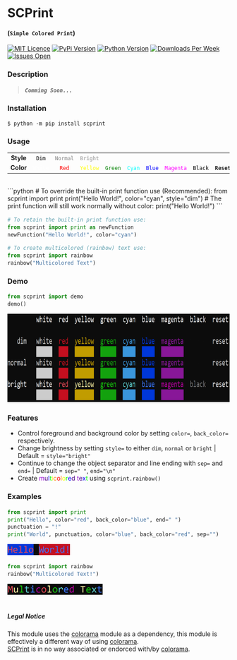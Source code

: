 # **SCPrint**
#### (`Simple Colored Print`)

[![MIT Licence](https://img.shields.io/github/license/DanGill/scprint)](https://github.com/DanGill/scprint/blob/master/LICENSE) [![PyPi Version](https://img.shields.io/pypi/v/scprint)](https://pypi.org/project/scprint/) [![Python Version](https://img.shields.io/pypi/pyversions/scprint)](https://pypi.org/project/scprint/) [![Downloads Per Week](https://img.shields.io/pypi/dw/scprint)](https://pypi.org/project/scprint/) [![Issues Open](https://img.shields.io/github/issues/DanGill/scprint)](https://github.com/DanGill/scprint/issues)




### Description
> ***`Comming Soon...`***

### Installation
```
$ python -m pip install scprint
```

### Usage

<table align="center" style="background-color: rgba(0, 0, 0, 0);">
    <tr>
        <td align="center"><b>Style</b></td>
        <td align="center" style="color:#000000"><code>Dim</code></td>
        <td align="center" style="color:#808080"><code>Normal</code></td>
        <td align="center" style="color:#b3b3b3"><b><code>Bright</code></b></td>
        <td />
        <td />
        <td />
        <td />
        <td />
        <td />
    </tr>
    <tr>
        <td align="center"><b>Color</b></td>
        <td align="center" style="color:white"><code>White</code></td>
        <td align="center" style="color:red"><code>Red</code></td>
        <td align="center" style="color:yellow"><code>Yellow</code></td>
        <td align="center" style="color:green"><code>Green</code></td>
        <td align="center" style="color:cyan"><code>Cyan</code></td>
        <td align="center" style="color:blue"><code>Blue</code></td>
        <td align="center" style="color:magenta"><code>Magenta</code></td>
        <td align="center" style="color:black"><code>Black</code></td>
        <td align="center"><b><code>Reset</code></b></td>
    </tr>
</table>
<br>
```python
# To override the built-in print function use (Recommended):
from scprint import print
print("Hello World!", color="cyan", style="dim")
# The print function will still work normally without color:
print("Hello World!")
```

```python
# To retain the built-in print function use:
from scprint import print as newFunction
newFunction("Hello World!", color="cyan")
```

```python
# To create multicolored (rainbow) text use:
from scprint import rainbow
rainbow("Multicolored Text")
```

### Demo
```python
from scprint import demo
demo()
```
<img src="https://raw.githubusercontent.com/DanGill/scprint/master/media/001.png" alt="stdout" title="stdout" height="200px" />

### Features
- Control foreground and background color by setting `color=`, `back_color=` respectively.
- Change brightness by setting `style=` to either `dim`, `normal` or `bright` | Default = `style="bright"`
- Continue to change the object separator and line ending with `sep=` and `end=` | Default = `sep=" "`, `end="\n"`
- Create <span style="color:#9400D3">m</span><span style="color:#4B0082">u</span><span style="color:#0000FF">l</span><span style="color:#00FF00">t</span><span style="color:#FFFF00">i</span><span style="color:#FF7F00">c</span><span style="color:#FF0000">o</span><span style="color:#FF7F00">l</span><span style="color:#FFFF00">o</span><span style="color:#00FF00">r</span><span style="color:#0000FF">e</span><span style="color:#4B0082">d</span> <span style="color:#9400D3">t</span><span style="color:#4B0082">e</span><span style="color:#0000FF">x</span><span style="color:#00FF00">t</span> using `scprint.rainbow()`

### Examples
```python
from scprint import print
print("Hello", color="red", back_color="blue", end=" ")
punctuation = "!"
print("World", punctuation, color="blue", back_color="red", sep="")
```
<img src="https://raw.githubusercontent.com/DanGill/scprint/master/media/002.png" alt="stdout" title="stdout" height="25px" />

```python
from scprint import rainbow
rainbow("Multicolored Text!")
```
<img src="https://raw.githubusercontent.com/DanGill/scprint/master/media/004.png" alt="stdout" title="stdout" height="25px" />
<br><br>

##### Legal Notice
This module uses the [colorama](https://pypi.org/project/colorama/) module as a dependency, this module is effectively a different way of using [colorama](https://pypi.org/project/colorama/).<br>
[SCPrint](https://pypi.org/project/scprint/) is in no way associated or endorced with/by [colorama](https://pypi.org/project/colorama/).
